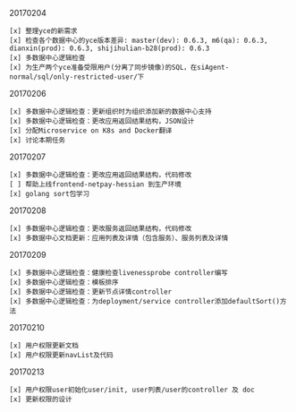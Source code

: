 20170204
    
    [x] 整理yce的新需求
    [x] 检查各个数据中心的yce版本差异: master(dev): 0.6.3, m6(qa): 0.6.3, dianxin(prod): 0.6.3, shijihulian-b28(prod): 0.6.3
    [x] 多数据中心逻辑检查
    [x] 为生产两个yce准备受限用户(分离了同步镜像)的SQL，在siAgent-normal/sql/only-restricted-user/下

20170206

    [x] 多数据中心逻辑检查：更新组织时为组织添加新的数据中心支持
    [x] 多数据中心逻辑检查：更改应用返回结果结构，JSON设计
    [x] 分配Microservice on K8s and Docker翻译
    [x] 讨论本期任务

20170207

    [x] 多数据中心逻辑检查：更改应用返回结果结构，代码修改
    [ ] 帮助上线frontend-netpay-hessian 到生产环境
    [x] golang sort包学习

20170208

    [x] 多数据中心逻辑检查：更改服务返回结果结构，代码修改
    [x] 多数据中心文档更新：应用列表及详情（包含服务）、服务列表及详情

20170209
    
    [x] 多数据中心逻辑检查：健康检查livenessprobe controller编写
    [x] 多数据中心逻辑检查：模板排序
    [x] 多数据中心逻辑检查：更新节点详情controller
    [x] 多数据中心逻辑检查：为deployment/service controller添加defaultSort()方法

20170210

    [x] 用户权限更新文档
    [x] 用户权限更新navList及代码

20170213

    [x] 用户权限user初始化user/init, user列表/user的controller 及 doc  
    [x] 更新权限的设计
